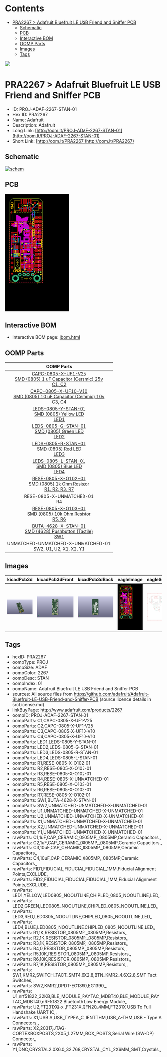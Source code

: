 



Contents
========

* [PRA2267 > Adafruit Bluefruit LE USB Friend and Sniffer PCB](#pra2267--adafruit-bluefruit-le-usb-friend-and-sniffer-pcb)
	* [Schematic](#schematic)
	* [PCB](#pcb)
	* [Interactive BOM](#interactive-bom)
	* [OOMP Parts](#oomp-parts)
	* [Images](#images)
	* [Tags](#tags)
  
![][im]
# PRA2267 > Adafruit Bluefruit LE USB Friend and Sniffer PCB

- ID: PROJ-ADAF-2267-STAN-01
- Hex ID: PRA2267
- Name: Adafruit
- Description: Adafruit
- Long Link: [http://oom.lt/PROJ-ADAF-2267-STAN-01](http://oom.lt/PROJ-ADAF-2267-STAN-01)
- Short Link: [http://oom.lt/PRA2267](http://oom.lt/PRA2267)

## Schematic
  
[![schem](eagleSchemImage.png)](eagleSchemImage.png)
## PCB
  
[![pcb](eagleImage.png)](eagleImage.png)
## Interactive BOM

- Interactive BOM page: [ibom.html](https://htmlpreview.github.io/?https://github.com/oomlout/oomlout_OOMP_projects/blob/main/PROJ-ADAF-2267-STAN-01/kicad/bom/ibom.html)

## OOMP Parts
  

|OOMP Parts|
| :---: |
|[CAPC-0805-X-UF1-V25<br> SMD (0805) 1 uF Capacitor (Ceramic) 25v<br> C1, C2](https://github.com/oomlout/oomlout_OOMP_parts/tree/main/CAPC-0805-X-UF1-V25/)|
|[CAPC-0805-X-UF10-V10<br> SMD (0805) 10 uF Capacitor (Ceramic) 10v<br> C3, C4](https://github.com/oomlout/oomlout_OOMP_parts/tree/main/CAPC-0805-X-UF10-V10/)|
|[LEDS-0805-Y-STAN-01<br> SMD (0805) Yellow LED<br> LED1](https://github.com/oomlout/oomlout_OOMP_parts/tree/main/LEDS-0805-Y-STAN-01/)|
|[LEDS-0805-G-STAN-01<br> SMD (0805) Green LED<br> LED2](https://github.com/oomlout/oomlout_OOMP_parts/tree/main/LEDS-0805-G-STAN-01/)|
|[LEDS-0805-R-STAN-01<br> SMD (0805) Red LED<br> LED3](https://github.com/oomlout/oomlout_OOMP_parts/tree/main/LEDS-0805-R-STAN-01/)|
|[LEDS-0805-L-STAN-01<br> SMD (0805) Blue LED<br> LED4](https://github.com/oomlout/oomlout_OOMP_parts/tree/main/LEDS-0805-L-STAN-01/)|
|[RESE-0805-X-O102-01<br> SMD (0805) 1k Ohm Resistor<br> R1, R2, R3, R7](https://github.com/oomlout/oomlout_OOMP_parts/tree/main/RESE-0805-X-O102-01/)|
|RESE-0805-X-UNMATCHED-01<BR>R4|
|[RESE-0805-X-O103-01<br> SMD (0805) 10k Ohm Resistor<br> R5, R6](https://github.com/oomlout/oomlout_OOMP_parts/tree/main/RESE-0805-X-O103-01/)|
|[BUTA-4628-X-STAN-01<br> SMD (4628) Pushbutton (Tactile)<br> SW1](https://github.com/oomlout/oomlout_OOMP_parts/tree/main/BUTA-4628-X-STAN-01/)|
|UNMATCHED-UNMATCHED-X-UNMATCHED-01<BR>SW2, U1, U2, X1, X2, Y1|

## Images
  
  

|kicadPcb3d|kicadPcb3dFront|kicadPcb3dBack|eagleImage|eagleSchemImage|
| :---: | :---: | :---: | :---: | :---: |
|[![kicadPcb3d](kicadPcb3d_140.png)](kicadPcb3d.png)|[![kicadPcb3dFront](kicadPcb3dFront_140.png)](kicadPcb3dFront.png)|[![kicadPcb3dBack](kicadPcb3dBack_140.png)](kicadPcb3dBack.png)|[![eagleImage](eagleImage_140.png)](eagleImage.png)|[![eagleSchemImage](eagleSchemImage_140.png)](eagleSchemImage.png)|

## Tags

- hexID: PRA2267
- oompType: PROJ
- oompSize: ADAF
- oompColor: 2267
- oompDesc: STAN
- oompIndex: 01
- oompName: Adafruit Bluefruit LE USB Friend and Sniffer PCB
- sources: All source files from https://github.com/adafruit/Adafruit-Bluefruit-LE-USB-Friend-and-Sniffer-PCB (source licence details in srcLicense.md)
- linkBuyPage: http://www.adafruit.com/products/2267
- oompID: PROJ-ADAF-2267-STAN-01
- oompParts: C1,CAPC-0805-X-UF1-V25
- oompParts: C2,CAPC-0805-X-UF1-V25
- oompParts: C3,CAPC-0805-X-UF10-V10
- oompParts: C4,CAPC-0805-X-UF10-V10
- oompParts: LED1,LEDS-0805-Y-STAN-01
- oompParts: LED2,LEDS-0805-G-STAN-01
- oompParts: LED3,LEDS-0805-R-STAN-01
- oompParts: LED4,LEDS-0805-L-STAN-01
- oompParts: R1,RESE-0805-X-O102-01
- oompParts: R2,RESE-0805-X-O102-01
- oompParts: R3,RESE-0805-X-O102-01
- oompParts: R4,RESE-0805-X-UNMATCHED-01
- oompParts: R5,RESE-0805-X-O103-01
- oompParts: R6,RESE-0805-X-O103-01
- oompParts: R7,RESE-0805-X-O102-01
- oompParts: SW1,BUTA-4628-X-STAN-01
- oompParts: SW2,UNMATCHED-UNMATCHED-X-UNMATCHED-01
- oompParts: U1,UNMATCHED-UNMATCHED-X-UNMATCHED-01
- oompParts: U2,UNMATCHED-UNMATCHED-X-UNMATCHED-01
- oompParts: X1,UNMATCHED-UNMATCHED-X-UNMATCHED-01
- oompParts: X2,UNMATCHED-UNMATCHED-X-UNMATCHED-01
- oompParts: Y1,UNMATCHED-UNMATCHED-X-UNMATCHED-01
- rawParts: C1,1uF,CAP_CERAMIC_0805MP,_0805MP,Ceramic Capacitors,,
- rawParts: C2,1uF,CAP_CERAMIC_0805MP,_0805MP,Ceramic Capacitors,,
- rawParts: C3,10uF,CAP_CERAMIC_0805MP,_0805MP,Ceramic Capacitors,,
- rawParts: C4,10uF,CAP_CERAMIC_0805MP,_0805MP,Ceramic Capacitors,,
- rawParts: FID1,FIDUCIAL,FIDUCIAL,FIDUCIAL_1MM,Fiducial Alignment Points,EXCLUDE,
- rawParts: FID2,FIDUCIAL,FIDUCIAL,FIDUCIAL_1MM,Fiducial Alignment Points,EXCLUDE,
- rawParts: LED1,YELLOW,LED0805_NOOUTLINE,CHIPLED_0805_NOOUTLINE,LED,,
- rawParts: LED2,GREEN,LED0805_NOOUTLINE,CHIPLED_0805_NOOUTLINE,LED,,
- rawParts: LED3,RED,LED0805_NOOUTLINE,CHIPLED_0805_NOOUTLINE,LED,,
- rawParts: LED4,BLUE,LED0805_NOOUTLINE,CHIPLED_0805_NOOUTLINE,LED,,
- rawParts: R1,1K,RESISTOR_0805MP,_0805MP,Resistors,,
- rawParts: R2,1K,RESISTOR_0805MP,_0805MP,Resistors,,
- rawParts: R3,1K,RESISTOR_0805MP,_0805MP,Resistors,,
- rawParts: R4,0,RESISTOR_0805MP,_0805MP,Resistors,,
- rawParts: R5,10K,RESISTOR_0805MP,_0805MP,Resistors,,
- rawParts: R6,10K,RESISTOR_0805MP,_0805MP,Resistors,,
- rawParts: R7,1K,RESISTOR_0805MP,_0805MP,Resistors,,
- rawParts: SW1,KMR2,SWITCH_TACT_SMT4.6X2.8,BTN_KMR2_4.6X2.8,SMT Tact Switches,,
- rawParts: SW2,KMR2,DPDT-EG1390,EG1390,,,
- rawParts: U1,nrf51822_32KB,BLE_MODULE_RAYTAC_MDBT40,BLE_MODULE_RAYTAC_MDBT40,nRF51822 Bluetooth Low Energy Module,,
- rawParts: U2,FT231XQ-x ,FT231X,QFN20_4MM,FT231X USB To Full Handshake UART IC,,
- rawParts: X1,USB A,USB_TYPEA_CLIENTTHM,USB_A-THM,USB - Type A Connectors,,
- rawParts: X2,20317,JTAG-CORTEXBOXPOSTS,2X05_1.27MM_BOX_POSTS,Serial Wire (SW-DP) Connector,,
- rawParts: Y1,DNC,CRYSTAL2.0X6.0_32.768,CRYSTAL_CYL_2X6MM_SMT,Crystals,,



[im]: kicadPcb3d_450.png
